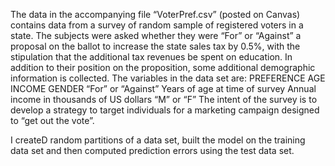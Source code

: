 The data in the accompanying file “VoterPref.csv” (posted on Canvas) contains data from a survey of random sample of registered voters in a state. The subjects were asked whether they were “For” or “Against” a proposal on the ballot to increase the state sales tax by 0.5%, with the stipulation that the additional tax revenues be spent on education. In addition to their position on the proposition, some additional demographic information is collected. The variables in the data set are:
PREFERENCE AGE
INCOME GENDER
“For” or “Against”
Years of age at time of survey
Annual income in thousands of US dollars “M” or “F”
The intent of the survey is to develop a strategy to target individuals for a marketing campaign designed to “get out the vote”.

I createD random partitions of a data set, built the model on the training data set and then computed prediction errors using the test data set. 
